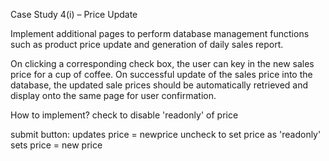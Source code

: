 Case Study 4(i) – Price Update

Implement additional pages to perform database management functions such as product price update and generation of daily sales report.

On clicking a corresponding check box, the user can key in the new sales price for a cup of coffee. On successful update of the sales price into the database, the updated sale prices should be automatically retrieved and display onto the same page for user confirmation.

How to implement?
check to disable 'readonly' of price

submit button:
updates price = newprice
uncheck to set price as 'readonly'
sets price = new price
